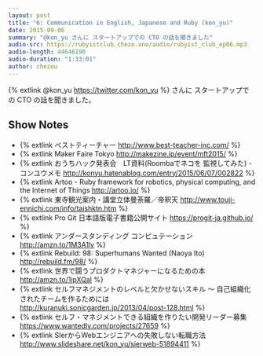```yaml
---
layout: post
title: "6: Communication in English, Japanese and Ruby (kon_yu)"
date: 2015-09-06
summary: "@kon_yu さんに スタートアップでの CTO の話を聞きました"
audio-src: https://rubyistclub.chezo.uno/audio/rubyist_club_ep06.mp3
audio-length: 44646190
audio-duration: "1:33:01"
author: chezou
---
```


{% extlink @kon_yu https://twitter.com/kon_yu %} さんに スタートアップでの CTO の話を聞きました。

## Show Notes

- {% extlink ベストティーチャー http://www.best-teacher-inc.com/ %}
- {% extlink Maker Faire Tokyo http://makezine.jp/event/mft2015/ %}
- {% extlink おうちハック発表会　LT資料(Roombaでネコを 監視してみた) - コンユウメモ http://konyu.hatenablog.com/entry/2015/06/07/002822 %}
- {% extlink Artoo - Ruby framework for robotics, physical computing, and the Internet of Things http://artoo.io/ %}
- {% extlink 東寺観光案内・講堂立体曼荼羅／帝釈天 http://www.touji-ennichi.com/info/taishktn.htm %}
- {% extlink Pro Git 日本語版電子書籍公開サイト https://progit-ja.github.io/ %}
- {% extlink アンダースタンディング コンピュテーション http://amzn.to/1M3A1lv %}
- {% extlink Rebuild: 98: Superhumans Wanted (Naoya Ito) http://rebuild.fm/98/ %}
- {% extlink 世界で闘うプロダクトマネジャーになるための本 http://amzn.to/1ipXQal %}
- {% extlink セルフマネジメントのレベルと欠かせないスキル 〜 自己組織化されたチームを作るためには http://kuranuki.sonicgarden.jp/2013/04/post-128.html %}
- {% extlink セルフ・マネジメントできる組織を作りたい開発リーダー募集 https://www.wantedly.com/projects/27659 %}
- {% extlink SIerからWebエンジニアへの失敗しない転職方法 http://www.slideshare.net/kon_yu/sierweb-51894411 %}
